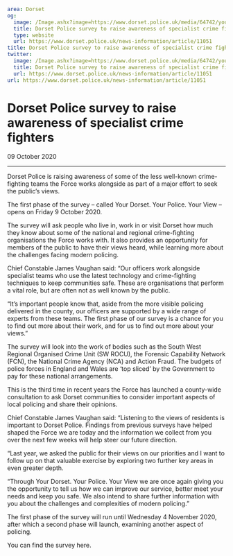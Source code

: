 ```yaml
area: Dorset
og:
  image: /Image.ashx?image=https://www.dorset.police.uk/media/64742/your-dorset.jpg&amp;amp;width=150
  title: Dorset Police survey to raise awareness of specialist crime fighters
  type: website
  url: https://www.dorset.police.uk/news-information/article/11051
title: Dorset Police survey to raise awareness of specialist crime fighters |
twitter:
  image: /Image.ashx?image=https://www.dorset.police.uk/media/64742/your-dorset.jpg&amp;amp;width=150
  title: Dorset Police survey to raise awareness of specialist crime fighters
  url: https://www.dorset.police.uk/news-information/article/11051
url: https://www.dorset.police.uk/news-information/article/11051
```

# Dorset Police survey to raise awareness of specialist crime fighters

09 October 2020

* * *

Dorset Police is raising awareness of some of the less well-known crime-fighting teams the Force works alongside as part of a major effort to seek the public’s views.

The first phase of the survey – called Your Dorset. Your Police. Your View – opens on Friday 9 October 2020.

The survey will ask people who live in, work in or visit Dorset how much they know about some of the national and regional crime-fighting organisations the Force works with. It also provides an opportunity for members of the public to have their views heard, while learning more about the challenges facing modern policing.

Chief Constable James Vaughan said: “Our officers work alongside specialist teams who use the latest technology and crime-fighting techniques to keep communities safe. These are organisations that perform a vital role, but are often not as well known by the public.

“It’s important people know that, aside from the more visible policing delivered in the county, our officers are supported by a wide range of experts from these teams. The first phase of our survey is a chance for you to find out more about their work, and for us to find out more about your views.”

The survey will look into the work of bodies such as the South West Regional Organised Crime Unit (SW ROCU), the Forensic Capability Network (FCN), the National Crime Agency (NCA) and Action Fraud. The budgets of police forces in England and Wales are ‘top sliced’ by the Government to pay for these national arrangements.

This is the third time in recent years the Force has launched a county-wide consultation to ask Dorset communities to consider important aspects of local policing and share their opinions.

Chief Constable James Vaughan said: “Listening to the views of residents is important to Dorset Police. Findings from previous surveys have helped shaped the Force we are today and the information we collect from you over the next few weeks will help steer our future direction.

“Last year, we asked the public for their views on our priorities and I want to follow up on that valuable exercise by exploring two further key areas in even greater depth.

“Through Your Dorset. Your Police. Your View we are once again giving you the opportunity to tell us how we can improve our service, better meet your needs and keep you safe. We also intend to share further information with you about the challenges and complexities of modern policing.”

The first phase of the survey will run until Wednesday 4 November 2020, after which a second phase will launch, examining another aspect of policing.

You can find the survey here.
